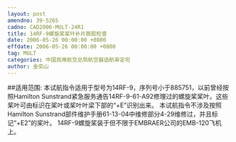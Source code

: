 ```yaml
---
layout: post
amendno: 39-5265
cadno: CAD2006-MULT-24R1
title: 14RF-9螺旋桨桨叶补片脱胶检查
date: 2006-05-26 00:00:00 +0800
effdate: 2006-05-26 00:00:00 +0800
tag: MULT
categories: 中国民用航空总局航空器适航审定司
author: 金奕山
---
```


##适用范围:
本试航指令适用于型号为14RF-9，序列号小于885751，以前曾经按照Hamilton Sunstrand紧急服务通告14RF-9-61-A92修理过的螺旋桨桨叶。这些桨叶可由标识在桨叶或桨叶叶梁下部的“+E”识别出来。
本试航指令不涉及按照Hamilton Sunstrand部件维护手册61-13-04中维修部分4-29维修过，并且标记“+E2”的桨叶。
14RF-9螺旋桨装于但不限于EMBRAER公司的EMB-120飞机上。

